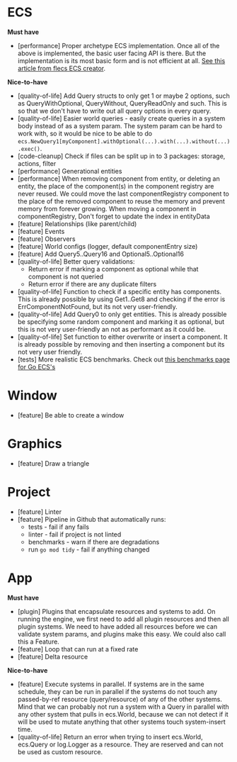 # ECS
**Must have**
- [performance] Proper archetype ECS implementation. Once all of the above is implemented, the basic user facing API is there. But the implementation is its most basic form and is not efficient at all. [See this article from flecs ECS creator](https://ajmmertens.medium.com/building-an-ecs-1-where-are-my-entities-and-components-63d07c7da742).

**Nice-to-have**
- [quality-of-life] Add Query structs to only get 1 or maybe 2 options, such as QueryWithOptional, QueryWithout, QueryReadOnly and such. This is so that we don't have to write out all query options in every query.
- [quality-of-life] Easier world queries - easily create queries in a system body instead of as a system param. The system param can be hard to work with, so it would be nice to be able to do `ecs.NewQuery1[myComponent].withOptional(...).with(...).without(...).exec()`.
- [code-cleanup] Check if files can be split up in to 3 packages: storage, actions, filter
- [performance] Generational entities
- [performance] When removing component from entity, or deleting an entity, the place of the component(s) in the component registry are never reused. We could move the last componentRegistry component to the place of the removed component to reuse the memory and prevent memory from forever growing. When moving a component in componentRegistry, Don't forget to update the index in entityData
- [feature] Relationships (like parent/child)
- [feature] Events
- [feature] Observers
- [feature] World configs (logger, default componentEntry size)
- [feature] Add Query5..Query16 and Optional5..Optional16
- [quality-of-life] Better query validations:
    - Return error if marking a component as optional while that component is not queried
    - Return error if there are any duplicate filters
- [quality-of-life] Function to check if a specific entity has components. This is already possible by using Get1..Get8 and checking if the error is ErrComponentNotFound, but its not very user-friendly.
- [quality-of-life] Add Query0 to only get entities. This is already possible be specifying some random component and marking it as optional, but this is not very user-friendly an not as performant as it could be. 
- [quality-of-life] Set function to either overwrite or insert a component. It is already possible by removing and then inserting a component but its not very user friendly.
- [tests] More realistic ECS benchmarks. Check out [this benchmarks page for Go ECS's](https://github.com/mlange-42/go-ecs-benchmarks)

# Window
- [feature] Be able to create a window

# Graphics
- [feature] Draw a triangle

# Project
- [feature] Linter
- [feature] Pipeline in Github that automatically runs:
    - tests - fail if any fails
    - linter - fail if project is not linted
    - benchmarks - warn if there are degradations
    - run `go mod tidy` - fail if anything changed

# App
**Must have**
- [plugin] Plugins that encapsulate resources and systems to add. On running the engine, we first need to add all plugin resources and then all plugin systems. We need to have added all resources before we can validate system params, and plugins make this easy. We could also call this a Feature.
- [feature] Loop that can run at a fixed rate
- [feature] Delta resource

**Nice-to-have**
- [feature] Execute systems in parallel. If systems are in the same schedule, they can be run in parallel if the systems do not touch any passed-by-ref resource (query/resource) of any of the other systems. Mind that we can probably not run a system with a Query in parallel with any other system that pulls in ecs.World, because we can not detect if it will be used to mutate anything that other systems touch system-insert time.
- [quality-of-life] Return an error when trying to insert ecs.World, ecs.Query or log.Logger as a resource. They are reserved and can not be used as custom resource.
